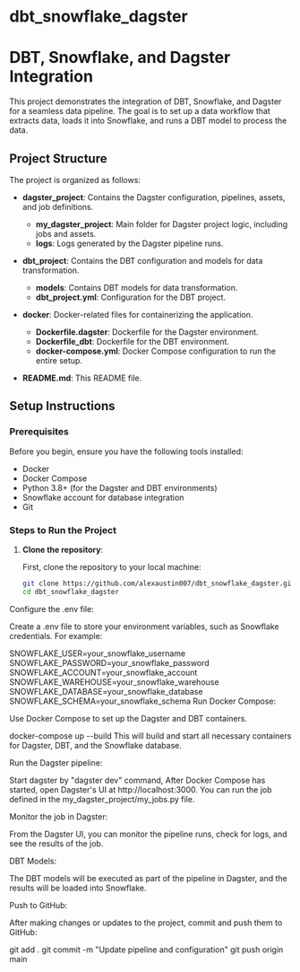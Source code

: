 # dbt_snowflake_dagster

# DBT, Snowflake, and Dagster Integration

This project demonstrates the integration of DBT, Snowflake, and Dagster for a seamless data pipeline. The goal is to set up a data workflow that extracts data, loads it into Snowflake, and runs a DBT model to process the data.

## Project Structure

The project is organized as follows:

- **dagster_project**: Contains the Dagster configuration, pipelines, assets, and job definitions.
  - **my_dagster_project**: Main folder for Dagster project logic, including jobs and assets.
  - **logs**: Logs generated by the Dagster pipeline runs.
  
- **dbt_project**: Contains the DBT configuration and models for data transformation.
  - **models**: Contains DBT models for data transformation.
  - **dbt_project.yml**: Configuration for the DBT project.

- **docker**: Docker-related files for containerizing the application.
  - **Dockerfile.dagster**: Dockerfile for the Dagster environment.
  - **Dockerfile_dbt**: Dockerfile for the DBT environment.
  - **docker-compose.yml**: Docker Compose configuration to run the entire setup.

- **README.md**: This README file.

## Setup Instructions

### Prerequisites

Before you begin, ensure you have the following tools installed:
- Docker
- Docker Compose
- Python 3.8+ (for the Dagster and DBT environments)
- Snowflake account for database integration
- Git

### Steps to Run the Project

1. **Clone the repository**:

   First, clone the repository to your local machine:
   ```bash
   git clone https://github.com/alexaustin007/dbt_snowflake_dagster.git
   cd dbt_snowflake_dagster
Configure the .env file:

Create a .env file to store your environment variables, such as Snowflake credentials. For example:


SNOWFLAKE_USER=your_snowflake_username
SNOWFLAKE_PASSWORD=your_snowflake_password
SNOWFLAKE_ACCOUNT=your_snowflake_account
SNOWFLAKE_WAREHOUSE=your_snowflake_warehouse
SNOWFLAKE_DATABASE=your_snowflake_database
SNOWFLAKE_SCHEMA=your_snowflake_schema
Run Docker Compose:

Use Docker Compose to set up the Dagster and DBT containers.


docker-compose up --build
This will build and start all necessary containers for Dagster, DBT, and the Snowflake database.

Run the Dagster pipeline:

Start dagster by "dagster dev" command, After Docker Compose has started, open Dagster's UI at http://localhost:3000. You can run the job defined in the my_dagster_project/my_jobs.py file.

Monitor the job in Dagster:

From the Dagster UI, you can monitor the pipeline runs, check for logs, and see the results of the job.

DBT Models:

The DBT models will be executed as part of the pipeline in Dagster, and the results will be loaded into Snowflake.

Push to GitHub:

After making changes or updates to the project, commit and push them to GitHub:


git add .
git commit -m "Update pipeline and configuration"
git push origin main
